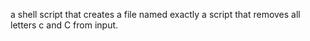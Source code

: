 a shell script that creates a file named exactly 
a script that removes all letters c and C from input.
